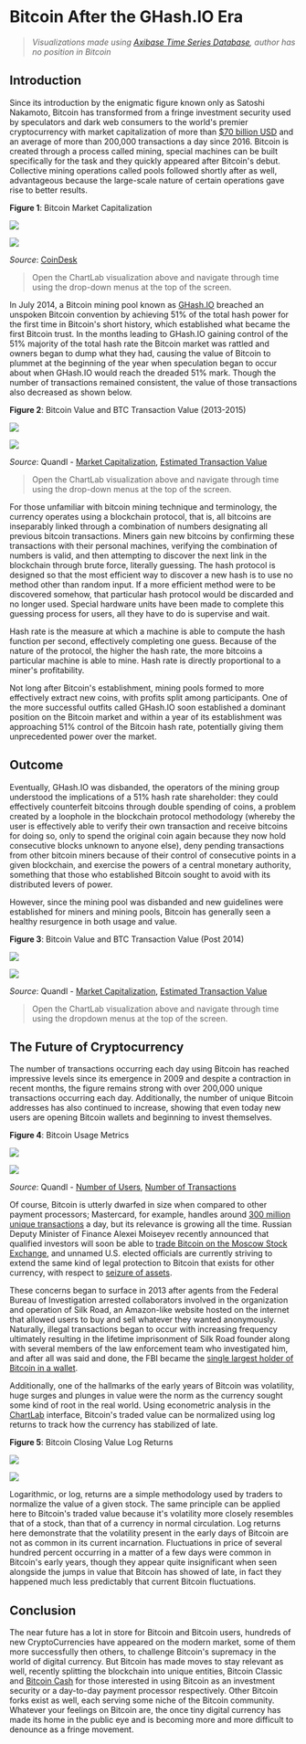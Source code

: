 # Bitcoin After the GHash.IO Era

> _Visualizations made using [Axibase Time Series Database](https://axibase.com/docs/atsd/), author
has no position in Bitcoin_

## Introduction

Since its introduction by the enigmatic figure known only as Satoshi Nakamoto, Bitcoin has transformed from a fringe investment
security used by speculators and dark web consumers to the world's premier cryptocurrency with market capitalization of
more than [$70 billion USD](https://coinmarketcap.com/) and an average of more than 200,000 transactions a day since 2016.
Bitcoin is created through a process called mining, special machines can be built specifically for the task and they quickly
appeared after Bitcoin's debut. Collective mining operations called pools followed shortly after as well, advantageous because
the large-scale nature of certain operations gave rise to better results.

**Figure 1**: Bitcoin Market Capitalization

![](./images/btc-2.png)

[![](./images/button.png)](https://apps.axibase.com/chartlab/cfef4d8b/2/#fullscreen)

_Source_: [CoinDesk](https://www.coindesk.com/price/)

> Open the ChartLab visualization above and navigate through time using the drop-down menus at the top of the screen.

In July 2014, a Bitcoin mining pool known as [GHash.IO](http://ghash.io/) breached an unspoken Bitcoin convention by achieving 51%
of the total hash power for the first time in Bitcoin's short history, which established what became the first Bitcoin trust.
In the months leading to GHash.IO gaining control of the 51% majority of the total hash rate the Bitcoin market was rattled and owners began to dump what they had, causing the value of Bitcoin to plummet at the beginning of the year when speculation began to occur about
when GHash.IO would reach the dreaded 51% mark. Though the number of transactions remained consistent, the value of those
transactions also decreased as shown below.

**Figure 2**: Bitcoin Value and BTC Transaction Value (2013-2015)

![](./images/btc-1.png)

[![](./images/button.png)](https://apps.axibase.com/chartlab/6677a920/2/#fullscreen)

_Source_: Quandl - [Market Capitalization](https://www.quandl.com/data/BCHAIN/MKTCP-Bitcoin-Market-Capitalization), [Estimated Transaction Value](https://www.quandl.com/data/BCHAIN/ETRVU-Bitcoin-Estimated-Transaction-Volume-USD)

> Open the ChartLab visualization above and navigate through time using the drop-down menus at the top of the screen.

For those unfamiliar with bitcoin mining technique and terminology, the currency operates using a blockchain protocol, that is,
all bitcoins are inseparably linked through a combination of numbers designating all previous bitcoin transactions. Miners
gain new bitcoins by confirming these transactions with their personal machines, verifying the combination of numbers is valid,
and then attempting to discover the next link in the blockchain through brute force, literally guessing. The hash protocol
is designed so that the most efficient way to discover a new hash is to use no method other than random input. If a more
efficient method were to be discovered somehow, that particular hash protocol would be discarded and no longer used. Special
hardware units have been made to complete this guessing process for users, all they have to do is supervise and wait.

Hash rate is the measure at which a machine is able to compute the hash function per second, effectively completing one guess.
Because of the nature of the protocol, the higher the hash rate, the more bitcoins a particular machine is able to mine. Hash rate
is directly proportional to a miner's profitability.

Not long after Bitcoin's establishment, mining pools formed to more effectively extract new coins, with profits split among participants.
One of the more successful outfits called GHash.IO soon established a dominant position on the Bitcoin market and within a year
of its establishment was approaching 51% control of the Bitcoin hash rate, potentially giving them unprecedented power over the market.

## Outcome

Eventually, GHash.IO was disbanded, the operators of the mining group understood the implications of a 51% hash rate
shareholder: they could effectively counterfeit bitcoins through double spending of coins, a problem created by a loophole
in the blockchain protocol methodology (whereby the user is effectively able to verify their own transaction and receive bitcoins
for doing so, only to spend the original coin again because they now hold consecutive blocks unknown to anyone else), deny pending
transactions from other bitcoin miners because of their control of consecutive points in a given blockchain, and exercise
the powers of a central monetary authority, something that those who established Bitcoin sought to avoid with its distributed
levers of power.

However, since the mining pool was disbanded and new guidelines were established for miners and mining pools, Bitcoin has
generally seen a healthy resurgence in both usage and value.

**Figure 3**: Bitcoin Value and BTC Transaction Value (Post 2014)

![](./images/btc-3.png)

[![](./images/button.png)](https://apps.axibase.com/chartlab/6d049b41/2/#fullscreen)

_Source_: Quandl - [Market Capitalization](https://www.quandl.com/data/BCHAIN/MKTCP-Bitcoin-Market-Capitalization), [Estimated Transaction Value](https://www.quandl.com/data/BCHAIN/ETRVU-Bitcoin-Estimated-Transaction-Volume-USD)

> Open the ChartLab visualization above and navigate through time using the dropdown menus at the top of the screen.

## The Future of Cryptocurrency

The number of transactions occurring each day using Bitcoin has reached impressive levels since its emergence in 2009 and despite
a contraction in recent months, the figure remains strong with over 200,000 unique transactions occurring each day. Additionally,
the number of unique Bitcoin addresses has also continued to increase, showing that even today new users are opening Bitcoin
wallets and beginning to invest themselves.

**Figure 4**: Bitcoin Usage Metrics

![](./images/btc-5.png)

[![](./images/button.png)](https://apps.axibase.com/chartlab/94cad80b/#fullscreen)

_Source_: Quandl - [Number of Users](https://www.quandl.com/data/BCHAIN/NADDU-Bitcoin-Number-of-Unique-Bitcoin-Addresses-Used), [Number of Transactions](https://www.quandl.com/data/BCHAIN/NTRAN-Bitcoin-Number-of-Transactions)

Of course, Bitcoin is utterly dwarfed in size when compared to other payment processors; Mastercard, for example, handles
around [300 million unique transactions](http://www.techrepublic.com/blog/decision-central/process-300-million-transactions-a-day-without-going-crazy/)
a day, but its relevance is growing all the time. Russian Deputy Minister of Finance Alexei Moiseyev recently announced that
qualified investors will soon be able to [trade Bitcoin on the Moscow Stock Exchange](https://www.forbes.com/sites/kenrapoza/2017/08/30/moscow-stock-exchange-opens-to-crypto-currency-trade/#66b76e3426d1),
and unnamed U.S. elected officials are currently striving to extend the same kind of legal protection to Bitcoin that
exists for other currency, with respect to [seizure of assets](https://news.bitcoin.com/u-s-lawmakers-aim-to-protect-bitcoin-users-from-government-harassment/).

These concerns began to surface in 2013 after agents from the Federal Bureau of Investigation arrested collaborators involved
in the organization and operation of Silk Road, an Amazon-like website hosted on the internet that allowed users to buy and
sell whatever they wanted anonymously. Naturally, illegal transactions began to occur with increasing frequency ultimately
resulting in the lifetime imprisonment of Silk Road founder along with several members of the law enforcement team who investigated him, and after all
was said and done, the FBI became the [single largest holder of Bitcoin in a wallet](https://www.wired.com/2013/12/fbi_wallet/).

Additionally, one of the hallmarks of the early years of Bitcoin was volatility, huge surges and plunges in value were the
norm as the currency sought some kind of root in the real world. Using econometric analysis in the [ChartLab](https://apps.axibase.com/chartlab)
interface, Bitcoin's traded value can be normalized using log returns to track how the currency has stabilized of late.

**Figure 5**: Bitcoin Closing Value Log Returns

![](./images/btc-6.png)

[![](./images/button.png)](https://apps.axibase.com/chartlab/27a6f919/#fullscreen)

Logarithmic, or log, returns are a simple methodology used by traders to normalize the value of a given stock. The same principle
can be applied here to Bitcoin's traded value because it's volatility more closely resembles that of a stock, than that of
a currency in normal circulation. Log returns here demonstrate that the volatility present in the early days of Bitcoin are
not as common in its current incarnation. Fluctuations in price of several hundred percent occurring in a matter of a few days
were common in Bitcoin's early years, though they appear quite insignificant when seen alongside the jumps in value that Bitcoin
has showed of late, in fact they happened much less predictably that current Bitcoin fluctuations.

## Conclusion

The near future has a lot in store for Bitcoin and Bitcoin users, hundreds of new CryptoCurrencies have appeared on the modern
market, some of them more successfully then others, to challenge Bitcoin's supremacy in the world of digital currency. But
Bitcoin has made moves to stay relevant as well, recently splitting the blockchain into unique entities, Bitcoin Classic
and [Bitcoin Cash](https://news.bitcoin.com/what-every-bitcoiner-should-know-about-bitcoin-cash/) for those interested in
using Bitcoin as an investment security or a day-to-day payment processor respectively. Other Bitcoin forks exist as well,
each serving some niche of the Bitcoin community. Whatever your feelings on Bitcoin are, the once tiny digital currency
has made its home in the public eye and is becoming more and more difficult to denounce as a fringe movement.